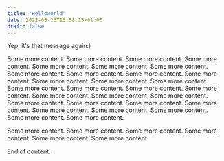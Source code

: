 ```yaml
---
title: "Helloworld"
date: 2022-06-23T15:58:15+01:00
draft: false
---
```


Yep, it's that message again:)


Some more content. Some more content. Some more content. Some more content. Some more content. Some more content. 
Some more content. Some more content. Some more content. Some more content. Some more content. Some more content. Some more content. Some more content. 
Some more content. Some more content. Some more content. Some more content. 
Some more content. Some more content. Some more content. Some more content. Some more content. Some more content. Some more content. Some more content. Some more content. Some more content. Some more content. Some more content. 

Some more content. Some more content. Some more content. Some more content. Some more content. Some more content. 


End of content. 